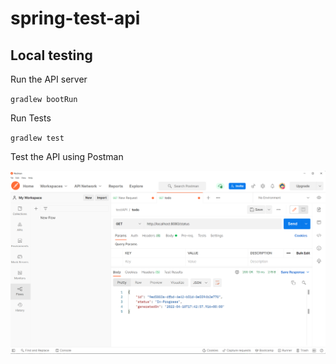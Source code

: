 # spring-test-api

## Local testing

Run the API server

`
gradlew bootRun
`

Run Tests

`
gradlew test
`

Test the API using Postman

![](docs/1.png)
